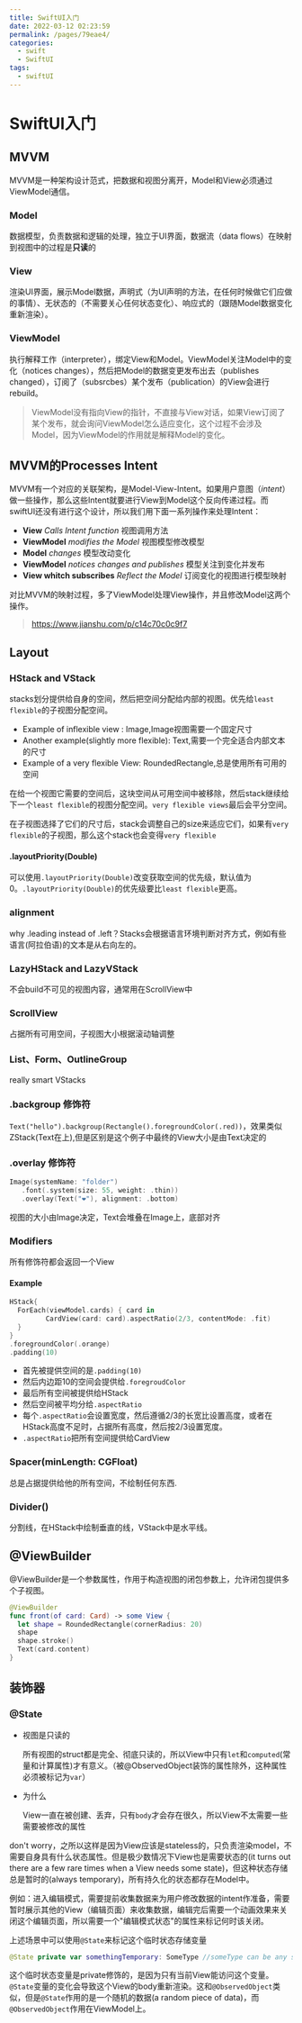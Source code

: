 ```yaml
---
title: SwiftUI入门
date: 2022-03-12 02:23:59
permalink: /pages/79eae4/
categories: 
  - swift
  - SwiftUI
tags: 
  - swiftUI
---
```

# SwiftUI入门



## MVVM

MVVM是一种架构设计范式，把数据和视图分离开，Model和View必须通过ViewModel通信。

### Model

数据模型，负责数据和逻辑的处理，独立于UI界面，数据流（data flows）在映射到视图中的过程是**只读**的

### View

渲染UI界面，展示Model数据，声明式（为UI声明的方法，在任何时候做它们应做的事情）、无状态的（不需要关心任何状态变化）、响应式的（跟随Model数据变化重新渲染）。

### ViewModel

执行解释工作（interpreter），绑定View和Model。ViewModel关注Model中的变化（notices changes），然后把Model的数据变更发布出去（publishes  changed），订阅了（subsrcbes）某个发布（publication）的View会进行rebuild。

> ViewModel没有指向View的指针，不直接与View对话，如果View订阅了某个发布，就会询问ViewModel怎么适应变化，这个过程不会涉及Model，因为ViewModel的作用就是解释Model的变化。

## MVVM的Processes Intent

MVVM有一个对应的关联架构，是Model-View-Intent。如果用户意图（*intent*）做一些操作，那么这些Intent就要进行View到Model这个反向传递过程。而swiftUI还没有进行这个设计，所以我们用下面一系列操作来处理Intent：

- **View** *Calls Intent function*   视图调用方法
- **ViewModel** *modifies the Model* 视图模型修改模型
- **Model** *changes* 模型改动变化
- **ViewModel** *notices changes and publishes* 模型关注到变化并发布
- **View whitch subscribes** *Reflect the Model* 订阅变化的视图进行模型映射

对比MVVM的映射过程，多了ViewModel处理View操作，并且修改Model这两个操作。

> https://www.jianshu.com/p/c14c70c0c9f7





## Layout

### HStack and VStack

stacks划分提供给自身的空间，然后把空间分配给内部的视图。优先给`least flexible`的子视图分配空间。

- Example of inflexible view : Image,Image视图需要一个固定尺寸
- Another example(slightly more flexible): Text,需要一个完全适合内部文本的尺寸
- Example of a very flexible View: RoundedRectangle,总是使用所有可用的空间

在给一个视图它需要的空间后，这块空间从可用空间中被移除，然后stack继续给下一个`least flexible`的视图分配空间。`very flexible views`最后会平分空间。

在子视图选择了它们的尺寸后，stack会调整自己的size来适应它们，如果有`very flexible`的子视图，那么这个stack也会变得`very flexible`

#### .layoutPriority(Double)

可以使用`.layoutPriority(Double)`改变获取空间的优先级，默认值为0。`.layoutPriority(Double)`的优先级要比`least flexible`更高。

### alignment

why .leading instead of .left？Stacks会根据语言环境判断对齐方式，例如有些语言(阿拉伯语)的文本是从右向左的。

### LazyHStack and LazyVStack

不会build不可见的视图内容，通常用在ScrollView中

### ScrollView

占据所有可用空间，子视图大小根据滚动轴调整

### List、Form、OutlineGroup

really smart VStacks

### .backgroup 修饰符

`Text("hello").backgroup(Rectangle().foregroundColor(.red))`，效果类似ZStack(Text在上),但是区别是这个例子中最终的View大小是由Text决定的

### .overlay 修饰符

```swift
Image(systemName: "folder")
   .font(.system(size: 55, weight: .thin))
   .overlay(Text("❤️"), alignment: .bottom)
```

视图的大小由Image决定，Text会堆叠在Image上，底部对齐

### Modifiers

所有修饰符都会返回一个View

#### Example

```swift
HStack{
  ForEach(viewModel.cards) { card in
 		 CardView(card: card).aspectRatio(2/3, contentMode: .fit)                       
  }
}
.foregroundColor(.orange)
.padding(10)
```

- 首先被提供空间的是`.padding(10)`
- 然后内边距10的空间会提供给`.foregroudColor`
- 最后所有空间被提供给HStack
- 然后空间被平均分给`.aspectRatio`
- 每个`.aspectRatio`会设置宽度，然后遵循2/3的长宽比设置高度，或者在HStack高度不足时，占据所有高度，然后按2/3设置宽度。
- `.aspectRatio`把所有空间提供给CardView

### Spacer(minLength: CGFloat)

总是占据提供给他的所有空间，不绘制任何东西.

### Divider()

分割线，在HStack中绘制垂直的线，VStack中是水平线。

## @ViewBuilder

@ViewBuilder是一个参数属性，作用于构造视图的闭包参数上，允许闭包提供多个子视图。

```swift
@ViewBuilder
func front(of card: Card) -> some View {
  let shape = RoundedRectangle(cornerRadius: 20)
  shape
  shape.stroke()
  Text(card.content)
}
```



## 装饰器

### @State

- 视图是只读的

  所有视图的struct都是完全、彻底只读的，所以View中只有`let`和`computed`(常量和计算属性)才有意义。（被@ObservedObject装饰的属性除外，这种属性必须被标记为`var`）

- 为什么

  View一直在被创建、丢弃，只有`body`才会存在很久，所以View不太需要一些需要被修改的属性

don't worry，之所以这样是因为View应该是stateless的，只负责渲染model，不需要自身具有什么状态属性。但是极少数情况下View也是需要状态的(it turns out there are a few rare times when a View needs some state)，但这种状态存储总是暂时的(always temporary)，所有持久化的状态都存在Model中。

例如：进入编辑模式，需要提前收集数据来为用户修改数据的intent作准备，需要暂时展示其他的View（编辑页面）来收集数据，编辑完后需要一个动画效果来关闭这个编辑页面，所以需要一个"编辑模式状态"的属性来标记何时该关闭。

上述场景中可以使用`@State`来标记这个临时状态存储变量

```swift
@State private var somethingTemporary: SomeType //someType can be any struct
```

这个临时状态变量是private修饰的，是因为只有当前View能访问这个变量。`@State`变量的变化会导致这个View的body重新渲染。这和`@ObservedObject`类似，但是`@State`作用的是一个随机的数据(a random piece of data)，而`@ObservedObject`作用在ViewModel上。

